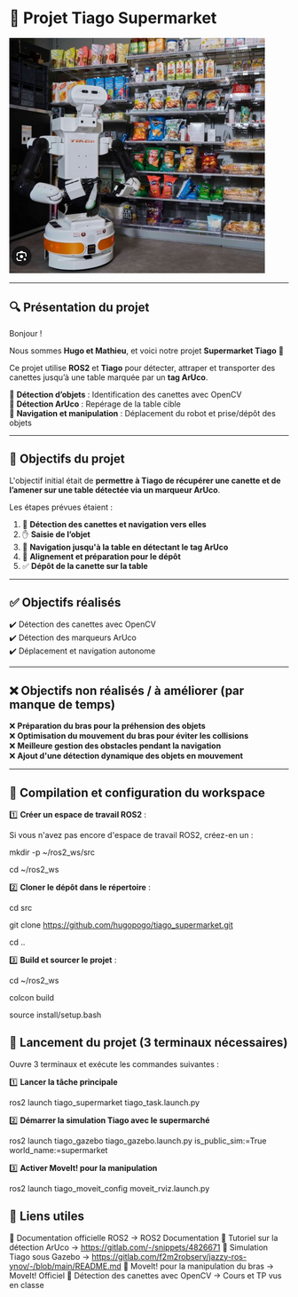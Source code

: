 # 🦾 Projet Tiago Supermarket  

![Image du projet](https://github.com/hugopogo/tiago_supermarket/blob/main/images/tiago.png)



---

## 🔍 **Présentation du projet**  

Bonjour !  

Nous sommes **Hugo et Mathieu**, et voici notre projet **Supermarket Tiago** 🚀  

Ce projet utilise **ROS2** et **Tiago** pour détecter, attraper et transporter des canettes jusqu’à une table marquée par un **tag ArUco**.  

🔹 **Détection d’objets** : Identification des canettes avec OpenCV  
🔹 **Détection ArUco** : Repérage de la table cible  
🔹 **Navigation et manipulation** : Déplacement du robot et prise/dépôt des objets  

---

## 🎯 **Objectifs du projet**  

L'objectif initial était de **permettre à Tiago de récupérer une canette et de l’amener sur une table détectée via un marqueur ArUco**.  

Les étapes prévues étaient :  
1. 🥤 **Détection des canettes et navigation vers elles**  
2. ✋ **Saisie de l’objet**  
3. 🏃 **Navigation jusqu'à la table en détectant le tag ArUco**  
4. 🎯 **Alignement et préparation pour le dépôt**  
5. ✅ **Dépôt de la canette sur la table**  

---

## ✅ **Objectifs réalisés**  

✔️ Détection des canettes avec OpenCV  
✔️ Détection des marqueurs ArUco  
✔️ Déplacement et navigation autonome  
 

---

## ❌ **Objectifs non réalisés / à améliorer** (par manque de temps)  

❌ **Préparation du bras pour la préhension des objets**  
❌ **Optimisation du mouvement du bras pour éviter les collisions**  
❌ **Meilleure gestion des obstacles pendant la navigation**  
❌ **Ajout d'une détection dynamique des objets en mouvement**  

---

## 📌 Compilation et configuration du workspace

1️⃣ **Créer un espace de travail ROS2** :

   Si vous n'avez pas encore d'espace de travail ROS2, créez-en un :

   mkdir -p ~/ros2_ws/src
   
   cd ~/ros2_ws

2️⃣ **Cloner le dépôt dans le répertoire** :

cd src

git clone https://github.com/hugopogo/tiago_supermarket.git

cd ..

3️⃣ **Build et sourcer le projet** :

cd ~/ros2_ws

colcon build

source install/setup.bash

## 🎯 Lancement du projet (3 terminaux nécessaires)

Ouvre 3 terminaux et exécute les commandes suivantes :

1️⃣ **Lancer la tâche principale**

ros2 launch tiago_supermarket tiago_task.launch.py

2️⃣ **Démarrer la simulation Tiago avec le supermarché**

ros2 launch tiago_gazebo tiago_gazebo.launch.py is_public_sim:=True world_name:=supermarket

3️⃣ **Activer MoveIt! pour la manipulation**

ros2 launch tiago_moveit_config moveit_rviz.launch.py

## 🔗 Liens utiles

📌 Documentation officielle ROS2 → ROS2 Documentation
📌 Tutoriel sur la détection ArUco → https://gitlab.com/-/snippets/4826671
📌 Simulation Tiago sous Gazebo → https://gitlab.com/f2m2robserv/jazzy-ros-ynov/-/blob/main/README.md
📌 MoveIt! pour la manipulation du bras → MoveIt! Officiel
📌 Détection des canettes avec OpenCV → Cours et TP vus en classe
